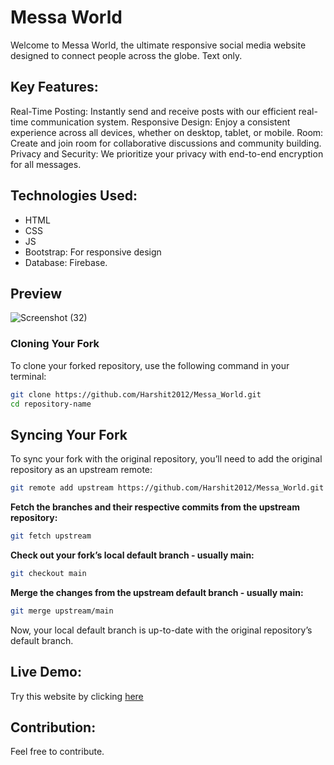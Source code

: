 # Messa World
Welcome to Messa World, the ultimate responsive social media website designed to connect people across the globe. Text only.

## Key Features:
Real-Time Posting: Instantly send and receive posts with our efficient real-time communication system.
Responsive Design: Enjoy a consistent experience across all devices, whether on desktop, tablet, or mobile.
Room: Create and join room for collaborative discussions and community building.
Privacy and Security: We prioritize your privacy with end-to-end encryption for all messages.

## Technologies Used:
- HTML
- CSS
- JS
- Bootstrap: For responsive design
- Database: Firebase.

## Preview
![Screenshot (32)](https://github.com/Harshit2012/Messa_World/assets/105143145/41e8f23d-96d0-4e42-9a41-b85c497f5b47)

### Cloning Your Fork

To clone your forked repository, use the following command in your terminal:

```bash
git clone https://github.com/Harshit2012/Messa_World.git
cd repository-name
```

## Syncing Your Fork
To sync your fork with the original repository, you’ll need to add the original repository as an upstream remote:
```bash
git remote add upstream https://github.com/Harshit2012/Messa_World.git
```

**Fetch the branches and their respective commits from the upstream repository:**

```bash
git fetch upstream
```

**Check out your fork’s local default branch - usually main:**

```bash
git checkout main
```

**Merge the changes from the upstream default branch - usually main:**

```bash
git merge upstream/main
```

Now, your local default branch is up-to-date with the original repository’s default branch.

## Live Demo:
Try this website by clicking [here](https://harshit2012.github.io/Messa_World/)

## Contribution:
Feel free to contribute.
